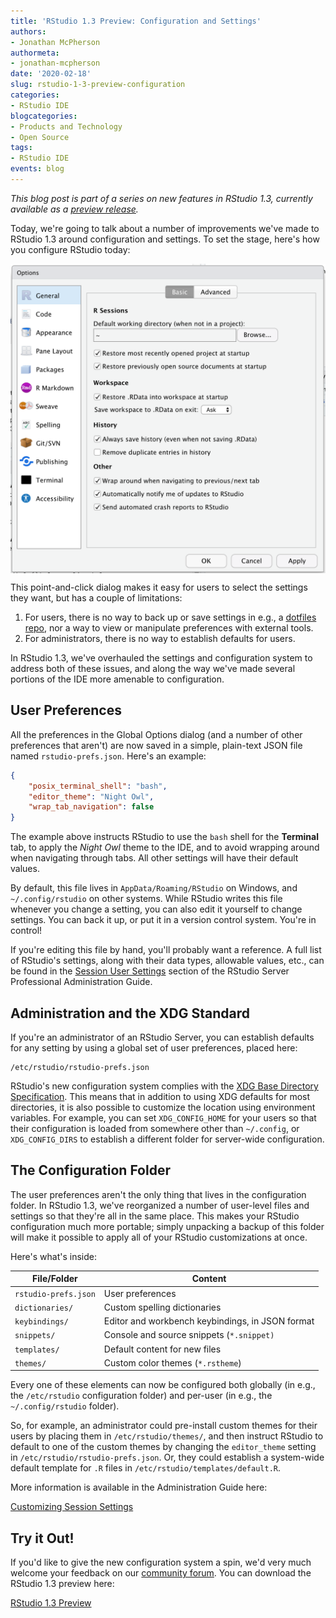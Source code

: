 ```yaml
---
title: 'RStudio 1.3 Preview: Configuration and Settings'
authors:
- Jonathan McPherson
authormeta: 
- jonathan-mcpherson
date: '2020-02-18'
slug: rstudio-1-3-preview-configuration
categories:
- RStudio IDE
blogcategories:
- Products and Technology
- Open Source
tags:
- RStudio IDE
events: blog
---
```



*This blog post is part of a series on new features in RStudio 1.3, currently available as a [preview release](https://www.rstudio.com/products/rstudio/download/preview/).*

Today, we're going to talk about a number of improvements we've made to RStudio 1.3 around configuration and settings. To set the stage, here's how you configure RStudio today:


<img align="center" src="global-options.png">


This point-and-click dialog makes it easy for users to select the settings they want, but has a couple of limitations:

1. For users, there is no way to back up or save settings in e.g., a [dotfiles repo](https://dotfiles.github.io/), nor a way to view or manipulate preferences with external tools.
2. For administrators, there is no way to establish defaults for users.

In RStudio 1.3, we've overhauled the settings and configuration system to address both of these issues, and along the way we've made several portions of the IDE more amenable to configuration.

## User Preferences

All the preferences in the Global Options dialog (and a number of other preferences that aren't) are now saved in a simple, plain-text JSON file named `rstudio-prefs.json`. Here's an example:

```json
{
    "posix_terminal_shell": "bash",
    "editor_theme": "Night Owl",
    "wrap_tab_navigation": false
}
```

The example above instructs RStudio to use the `bash` shell for the **Terminal** tab, to apply the *Night Owl* theme to the IDE, and to avoid wrapping around when navigating through tabs. All other settings will have their default values.

By default, this file lives in `AppData/Roaming/RStudio` on Windows, and `~/.config/rstudio` on other systems. While RStudio writes this file whenever you change a setting, you can also edit it yourself to change settings. You can back it up, or put it in a version control system. You're in control!

If you're editing this file by hand, you'll probably want a reference. A full list of RStudio's settings, along with their data types, allowable values, etc., can be found in the [Session User Settings](https://docs.rstudio.com/ide/server-pro/1.3.820-1/session-user-settings.html) section of the RStudio Server Professional Administration Guide. 

## Administration and the XDG Standard

If you're an administrator of an RStudio Server, you can establish defaults for any setting by using a global set of user preferences, placed here:

    /etc/rstudio/rstudio-prefs.json

RStudio's new configuration system complies with the [XDG Base Directory Specification](https://specifications.freedesktop.org/basedir-spec/basedir-spec-latest.html). This means that in addition to using XDG defaults for most directories, it is also possible to customize the location using environment variables.  For example, you can set `XDG_CONFIG_HOME` for your users so that their configuration is loaded from somewhere other than `~/.config`, or `XDG_CONFIG_DIRS` to establish a different folder for server-wide configuration.

## The Configuration Folder

The user preferences aren't the only thing that lives in the configuration folder. In RStudio 1.3, we've reorganized a number of user-level files and settings so that they're all in the same place. This makes your RStudio configuration much more portable; simply unpacking a backup of this folder will make it possible to apply all of your RStudio customizations at once. 
 
Here's what's inside:

| File/Folder          | Content                                          |
|----------------------|--------------------------------------------------|
| `rstudio-prefs.json` | User preferences                                 |
| `dictionaries/`      | Custom spelling dictionaries                     |
| `keybindings/`       | Editor and workbench keybindings, in JSON format |
| `snippets/`          | Console and source snippets (`*.snippet)`        |
| `templates/`         | Default content for new files                    |
| `themes/`            | Custom color themes (`*.rstheme`)                |

Every one of these elements can now be configured both globally (in e.g., the `/etc/rstudio` configuration folder) and per-user (in e.g., the `~/.config/rstudio` folder).

So, for example, an administrator could pre-install custom themes for their users by placing them in `/etc/rstudio/themes/`, and then instruct RStudio to default to one of the custom themes by changing the `editor_theme` setting in `/etc/rstudio/rstudio-prefs.json`. Or, they could establish a system-wide default template for `.R` files in `/etc/rstudio/templates/default.R`.

More information is available in the Administration Guide here:

[Customizing Session Settings](https://docs.rstudio.com/ide/server-pro/1.3.820-1/r-sessions.html#customizing-session-settings)

## Try it Out!

If you'd like to give the new configuration system a spin, we'd very much welcome your feedback on our [community forum](https://community.rstudio.com/c/rstudio-ide). You can download the RStudio 1.3 preview here:

[RStudio 1.3 Preview](https://www.rstudio.com/products/rstudio/download/preview/)




